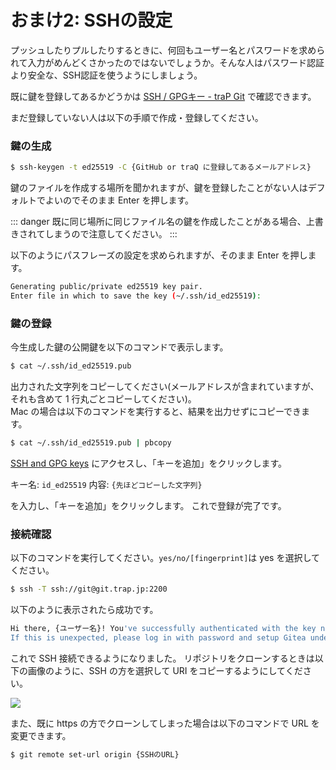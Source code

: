 # おまけ2: SSHの設定

プッシュしたりプルしたりするときに、何回もユーザー名とパスワードを求められて入力がめんどくさかったのではないでしょうか。そんな人はパスワード認証より安全な、SSH認証を使うようにしましょう。

既に鍵を登録してあるかどうかは [SSH / GPGキー - traP Git](https://git.trap.jp/user/settings/keys) で確認できます。

まだ登録していない人は以下の手順で作成・登録してください。

### 鍵の生成

```bash
$ ssh-keygen -t ed25519 -C {GitHub or traQ に登録してあるメールアドレス}
```

鍵のファイルを作成する場所を聞かれますが、鍵を登録したことがない人はデフォルトでよいのでそのまま Enter を押します。

::: danger
既に同じ場所に同じファイル名の鍵を作成したことがある場合、上書きされてしまうので注意してください。
:::

以下のようにパスフレーズの設定を求められますが、そのまま Enter を押します。

```bash
Generating public/private ed25519 key pair.
Enter file in which to save the key (~/.ssh/id_ed25519):
```

### 鍵の登録

今生成した鍵の公開鍵を以下のコマンドで表示します。

```bash
$ cat ~/.ssh/id_ed25519.pub
```

出力された文字列をコピーしてください(メールアドレスが含まれていますが、それも含めて 1 行丸ごとコピーしてください)。  
Mac の場合は以下のコマンドを実行すると、結果を出力せずにコピーできます。

```zsh
$ cat ~/.ssh/id_ed25519.pub | pbcopy
```

[SSH and GPG keys](https://git.trap.jp/user/settings/keys) にアクセスし、「キーを追加」をクリックします。

キー名: `id_ed25519`
内容: `{先ほどコピーした文字列}`

を入力し、「キーを追加」をクリックします。
これで登録が完了です。

### 接続確認

以下のコマンドを実行してください。`yes/no/[fingerprint]`は yes を選択してください。

```bash
$ ssh -T ssh://git@git.trap.jp:2200
```

以下のように表示されたら成功です。

```bash
Hi there, {ユーザー名}! You've successfully authenticated with the key named id_ed25519, but Gitea does not provide shell access.
If this is unexpected, please log in with password and setup Gitea under another user.
```

これで SSH 接続できるようになりました。
リポジトリをクローンするときは以下の画像のように、SSH の方を選択して URI をコピーするようにしてください。

![](https://md.trap.jp/uploads/upload_3b5f6128fa73ad298435adb9178310e6.png)

また、既に https の方でクローンしてしまった場合は以下のコマンドで URL を変更できます。

```bash
$ git remote set-url origin {SSHのURL}
```
